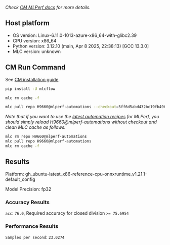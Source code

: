 *Check [CM MLPerf docs](https://docs.mlcommons.org/inference) for more details.*

## Host platform

* OS version: Linux-6.11.0-1013-azure-x86_64-with-glibc2.39
* CPU version: x86_64
* Python version: 3.12.10 (main, Apr  8 2025, 22:38:13) [GCC 13.3.0]
* MLC version: unknown

## CM Run Command

See [CM installation guide](https://docs.mlcommons.org/inference/install/).

```bash
pip install -U mlcflow

mlc rm cache -f

mlc pull repo H9660@mlperf-automations --checkout=5ff6d5abd432bc19fb496cb93245708e474c2eb3


```
*Note that if you want to use the [latest automation recipes](https://docs.mlcommons.org/inference) for MLPerf,
 you should simply reload H9660@mlperf-automations without checkout and clean MLC cache as follows:*

```bash
mlc rm repo H9660@mlperf-automations
mlc pull repo H9660@mlperf-automations
mlc rm cache -f

```

## Results

Platform: gh_ubuntu-latest_x86-reference-cpu-onnxruntime_v1.21.1-default_config

Model Precision: fp32

### Accuracy Results 
`acc`: `76.0`, Required accuracy for closed division `>= 75.6954`

### Performance Results 
`Samples per second`: `23.0274`
